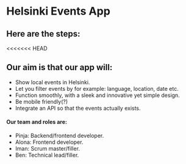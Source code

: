 # Helsinki Events App

## Here are the steps:

<<<<<<< HEAD
## Our aim is that our app will:

- Show local events in Helsinki.
- Let you filter events by for example: language, location, date etc.
- Function smoothly, with a sleek and innovative yet simple design.
- Be mobile friendly(?)
- Integrate an API so that the events actually exists.

#### Our team and roles are:

- Pinja: Backend/frontend developer.
- Alona: Frontend developer.
- Iman: Scrum master/filler.
- Ben: Technical lead/filler.
